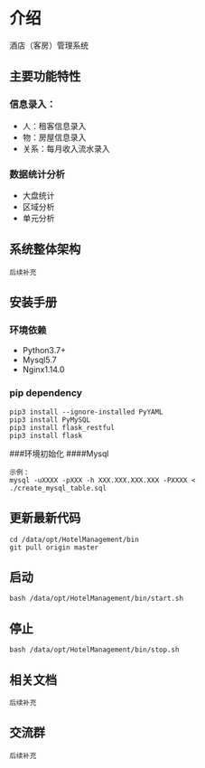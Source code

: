 # 介绍
酒店（客房）管理系统

## 主要功能特性
### 信息录入：
- 人：租客信息录入
- 物：房屋信息录入
- 关系：每月收入流水录入

### 数据统计分析
- 大盘统计
- 区域分析
- 单元分析

## 系统整体架构
```
后续补充
```



## 安装手册
### 环境依赖
- Python3.7+ 
- Mysql5.7
- Nginx1.14.0

### pip dependency
```
pip3 install --ignore-installed PyYAML
pip3 install PyMySQL
pip3 install flask_restful
pip3 install flask

```

###环境初始化
####Mysql
```
示例：
mysql -uXXXX -pXXX -h XXX.XXX.XXX.XXX -PXXXX < ./create_mysql_table.sql
```


## 更新最新代码
```
cd /data/opt/HotelManagement/bin
git pull origin master
```

## 启动
```
bash /data/opt/HotelManagement/bin/start.sh
```

## 停止
```
bash /data/opt/HotelManagement/bin/stop.sh
```

## 相关文档
```
后续补充
```

## 交流群
```
后续补充
```